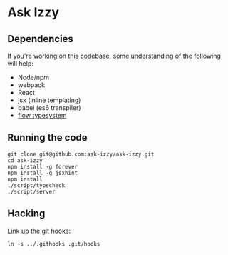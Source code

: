 # Ask Izzy

## Dependencies

If you're working on this codebase, some understanding of the following will help:

 * Node/npm
 * webpack
 * React
 * jsx (inline templating)
 * babel (es6 transpiler)
 * [flow typesystem](http://flowtype.org)

## Running the code

    git clone git@github.com:ask-izzy/ask-izzy.git
    cd ask-izzy
    npm install -g forever
    npm install -g jsxhint
    npm install
    ./script/typecheck
    ./script/server

## Hacking

Link up the git hooks:

    ln -s ../.githooks .git/hooks
